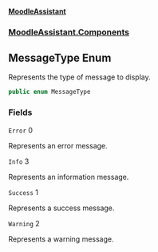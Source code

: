 #### [MoodleAssistant](index.md 'index')
### [MoodleAssistant.Components](MoodleAssistant.Components.md 'MoodleAssistant.Components')

## MessageType Enum

Represents the type of message to display.

```csharp
public enum MessageType
```
### Fields

<a name='MoodleAssistant.Components.MessageType.Error'></a>

`Error` 0

Represents an error message.

<a name='MoodleAssistant.Components.MessageType.Info'></a>

`Info` 3

Represents an information message.

<a name='MoodleAssistant.Components.MessageType.Success'></a>

`Success` 1

Represents a success message.

<a name='MoodleAssistant.Components.MessageType.Warning'></a>

`Warning` 2

Represents a warning message.